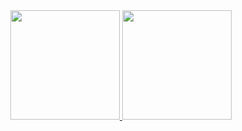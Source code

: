 <div align="center">
  <a href="https://github.com/Nerfandao">
  <img height="175em" src="https://github-readme-stats.vercel.app/api?username=Nerfandao&show_icons=true&theme=dracula&include_all_commits=true&count_private=true"/>
  <img height="175em" src="https://github-readme-stats.vercel.app/api/top-langs/?username=Nerfandao&layout=compact&langs_count=7&theme=dracula"/>
</div>
